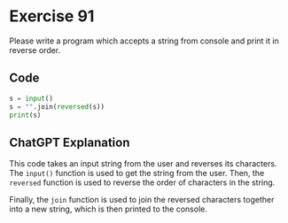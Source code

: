 # Exercise 91
Please write a program which accepts a string from console and print it in reverse order.

## Code
```python
s = input()
s = "".join(reversed(s))
print(s)
```

## ChatGPT Explanation
This code takes an input string from the user and reverses its characters. The `input()` function is used to get the string from the user. Then, the `reversed` function is used to reverse the order of characters in the string. 

Finally, the `join` function is used to join the reversed characters together into a new string, which is then printed to the console.